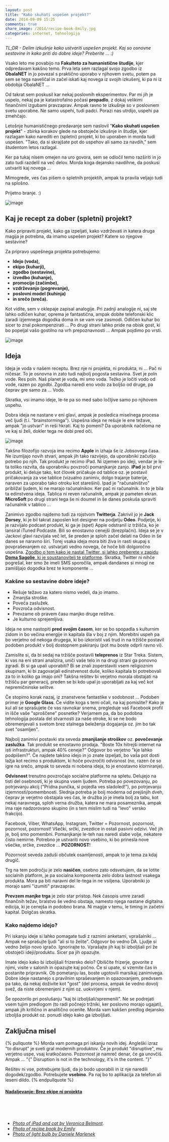 ```yaml
---
layout: post
title: "Kako skuhati uspešen projekt?"
date: 2014-09-09 15:25
comments: true
share_image: /2014/recipe-book-Emily.jpg
categories: internet, tehnologija
---
```

*TL;DR - Delim izkušnje kako ustvariti uspešen projekt. Kaj so osnovne sestavine in kako priti do dobre ideje? Preberite ... :)*

Vsako leto me povabijo na **Fakulteto za humanistične študije**, kjer odpredavam kakšno temo. Prva leta sem razlagal svojo zgodbo iz **ObalaNET** in jo povezal s praktično uporabo v njihovem svetu, potem pa sem se tega naveličal in začel iskati kaj novega iz svojih izkušenj, ki pa ni iz obdobja ObalaNET ...

Od takrat sem poskusil kar nekaj poslovnih eksperimentov. Par mi jih je uspelo, nekaj pa je katastrofalno počasi **propadlo**, z dokaj velikimi finančnimi izgubami pravzaprav. Ampak ravno te izkušnje so v poslovnem svetu uporabne. Ne samo uspehi, tudi padci. Porazi nas utrdijo, uspehi pa zmehčajo.

Letošnje humanističnego predavanje sem naslovil "**Kako skuhati uspešen projekt**" - zbirka korakov glede na obstoječe izkušnje in študije, kjer razlagam kako narediti en (spletni) projekt, ki bo uporaben in morda tudi uspešen. "Tako, da si skrajšate pot do uspehov ali samo za navdih," sem študentom letos razlagal.

Ker pa tukaj nisem omejen na uro govora, sem se odločil temo razširiti in jo zato tudi razdelil na več delov. Morda koga dejansko navdihne, da poskusi ustvariti kaj novega ...

Mimogrede, ves čas pišem o spletnih projektih, ampak ta pravila veljajo tudi na splošno.

Prijetno branje. :)

![image](/images/2014/recipe-book-Emily.jpg)

## Kaj je recept za dober (spletni) projekt?

Kako pripraviti projekt, kako ga izpeljati, kako vzdrževati in katera druga magija je potrebna, da imamo uspešen projekt? Katere so njegove sestavine? 

Za pripravo uspešnega projekta potrebujemo:

* **Idejo (voda),**
* **ekipo (kuharji),**
* **zgodbo (sestavine),**
* **izvedbo (kuhanje),**
* **promocijo (začimbe),**
* **vzdrževanjo (pogrevanje),**
* **poslovni model (kuhinja)**
* **in srečo (sreča).**

Kot vidite, sem v oklepaje zapisal analogije. Pri zadnji analogije ni, saj ste lahko odličen kuhar, oprema je fantastična, ampak dobite telefonski klic zaradi izjemnega dogodka doma in se vam vse zasmodi. Odličen kuhar bo sicer to znal pokompenzirati ... Po drugi strani lahko pride na obisk gost, ki bo popeljal vašo gostilno na vrh prepoznavnosti … Ampak pojdimo po vrsti.

![image](/images/2014/light-bulb-Daniele_Marlenek.jpg)


## Ideja

Ideja je voda v našem receptu. Brez nje ni projekta, ni produkta, ni … Pač ni ničesar. To je osnovna in zato tudi najbolj pogosta sestavina. Svet je poln vode. Res poln. Naš planet je voda, mi smo voda. Težko je ločiti vodo od vode, razen po zgodbi. Zgodba naredi eno vodo za boljšo od druge, pa čeprav gre samo za … Vodo. 

Skratka, vsi imamo ideje, le-te pa so med sabo ločljive samo po njihovem uspehu.

Dobra ideja ne nastane v eni glavi, ampak je posledica miselnega procesa več ljudi (t.i. "brainstorminga"). Uspešna ideja ne rešuje le ene težave, ampak "jo ustvari" in reši hkrati. Kaj to pomeni? Da uporabnik načeloma ne ve kaj si želi, dokler tega ne dobi pred oči. 

![image](/images/2014/ipad-cat-Veronica_Belmont.jpg)

Takšno filozofijo razvoja ima recimo **Apple** in izhaja še iz Jobsovega časa. Ne izumljajo novih stvari, ampak jih tako razvijejo, da uporabniki začutijo potrebo po njih. Tak produkt je recimo iPad. Ni izjemen po ideji, vendar je le-ta toliko razvita, da uporabniku povzroči pomanjkanje zanjo. **iPad** je bil prvi produkt, ki deluje tako, kot človek pričakuje od tablice oz. je postavil pričakovanja za vse tablice (vizualno zanimiv, dolgo trajanje baterije, naraven za uporabo tako otroku kot starešini). Ipad je "računalništvo" približal ljudem, ki ne marajo računalnikov. Ker pač ni računalnik. In to je bila ta edinstvena ideja. Tablica ni reven računalnik, ampak je pameten ekran. **MicroSoft** po drugi strani tega še ni doumel in še danes poskuša spraviti računalnik v tablico ... 

Zanimivo zgodbo najdemo tudi za rojstvom **Twitterja**. Zakrivil jo je **Jack Dorsey**, ki je bil takrat zaposlen kot designer na podjetju **Odeo**. Podjetje, ki je razvijalo podcast produkt, ki ga je (spet) Apple odstranil iz tržišča, ko je lansiral iTuned Podcaste. Bili so enostavno cenejši (brezplačni). Ideja se je v Jackovi glavi razvijala več let, še preden je sploh začel delati na Odeo in še danes se naravno širi. Torej vsaka ideja mora biti živa in rasti skupaj s povpraševanjem oz. ustvarjati vedno novega, če hoče biti dolgoročno uspešna. [Zgodbo o tem kako je nastal Twitter, si lahko preberete v zapidu **Doma Sagolie**, ki je soustanovitelj te platforme](http://www.140characters.com/2009/01/30/how-twitter-was-born/). Skratka, Twitter ni nihče pogrešal, ker smo že imeli SMS sporočila, ampak dandanes si mnogi ne zamišljajo dogodka brez te komponente ...


### Kakšne so sestavine dobre ideje?

* Rešuje težavo za katero nismo vedeli, da jo imamo.
* Zmanjša stroške.
* Poveča zaslužek.
* Povzroča odvisnost.
* Prevzame ob pravem času manjko druge rešitve.
* Je kulturno sprejemljiva.

Ideja ne sme nastopiti **pred svojim časom**, ker se bo spopadla s kulturnim zidom in bo večina energije in kapitala šla v boj z njim. Morebitni uspeh pa bo verjetno od nekoga drugega, ki bo izkoristil vaš trud in na tržišče postavil podoben produkt v bolj dostopnem pakiranju (pot mu boste odprli ravno vi).

Zamislite si, da bi sedaj na tržišče postavili **teleprenos** iz Star Treka. Sistem, ki vas na eni strani analizira, uniči vaše telo in na drugi strani ga ponovno zgradi. Bi si ga upali uporabiti? Bi se znali zoperstaviti vsem religioznim skupinam, ki bi zagovarjali edinstvenost duše, koliko kapitala bi potrebovali za to in koliko ga imajo oni? Takšna rešitev bi verjetno morala obstajati na tržišču par generacij, preden se bi kdo upal jo uporabljati za kaj več kot nepremičninske selitve.

Če stopimo korak nazaj, iz znanstvene fantastike v sodobnost ... Podoben primer je **Google Glass**. Če vidite koga s temi očali, na kaj pomislite? Kako je kul ali se sprašujete če vas ravnokar snema, pregleduje vaš Facebook profil in išče vaše "sproščene" posnetke? Verjamem pa, da bo podobna tehnologija postala del stvarnosti za naše otroke, ki se ne bodo obremenjevali s svetom brez stalnega beleženja dogajanja oz. jim bo tak svet "osamljen".

Najbolj zanimivi postavki sta seveda **zmanjšanje stroškov** oz. **povečevanje zaslužka**. Tak produkt se enostavno prodaja. "Boste 10x hitrejši internet na isti infrastrukturi, ampak 40% ceneje?" Odgovor bo verjetno "kje lahko podpišem?". Če najdete takšno idejo in jo znate izpeljati, bo vaša pot dosti lažja kot recimo s produktom, ki hoče povzročiti odvisnost (no, razen če so igre na srečo, ampak to seveda ni nobena ideja, to je enostavno klorniranje).

**Odvisnost** trenutno povzročajo socialne platforme na spletu. Delujejo na tisti del osebnosti, ki je skupna vsem ljudem. Potreba po povezovanju, po potrjevanju akcij ("Pridna punčka, si pojedla ves sladoled!"), po potrjevanju izjemnosti/pomembnosti. Slednja potreba je bolj moderna od prejšnjih dveh, čeprav je verjetno obstajala ves čas, le družba jo je imela bolj za tabu, kot nekaj naravnega, sploh verna družba, katera ne mara posameznika, ampak ima raje nadzorovano skupino (in s tem mislim tudi na "levo" versko frakcijo). 

Facebook, Viber, WhatsApp, Instagram, Twitter = Pozornost, pozornost, pozornost, pozornost! Všečki, srčki, zvezdice in ostali pasivni odzivi. Več jih je, bolj smo pomembni. Pomanjkanje le-teh nas naredi slabe volje, nekatere čisto nemirne. Potrebno je ustvariti novo vsebino, ki bo prinesla nove všečke, srčke, zvezdice … **POZORNOST**!

Pozornost seveda zaduši občutek osamljenosti, ampak to je tema za kdaj drugič.

Trg na tem področju je zelo **nasičen**, osebno zato odsvetujem, da se lotite socialnih platform, je pa socialna komponenta zelo dobra lastnost vsakega produkta. Mora pa biti naravni del le-tega in ne vsiljena. Uporabniki jo morajo sami "izumiti" pravzaprav.

**Prevzem manjke trga** je zelo star pristop. Nek časopis umre zaradi finančnih težav, bralstvo še vedno obstaja, namesto njega nastane digitalna edicija, ki je cenejša in podobno brana. Ni magije v temu, le timing in začetni kapital. Dolgčas skratka.


### Kako najdemo idejo?

Pri iskanju ideje si lahko pomagate tudi z raznimi anketami, vprašalniki … Ampak ne sprašujte ljudi "ali si to želite". Odgovor bo vedno DA. Ljudje si vedno želijo novo igračo. Ignorirajte to. Vprašajte jih kaj bi izboljšali pri že obstoječi ideji/produktu. Sicer pa jih opazujte. 

Imate idejo kako bi izboljšali frizersko delo? Obiščite frizerje, govorite z njimi, visite v salonih in opazujte kaj počno. Če si upate, si vzemite čas in postanite pripravnik. Ob pometanju las, boste ugotovili marsikaj zanimivega. Dobre ideje nastanejo s pravilnim spraševanjem in opazovanjem, predvsem pa tako, da nekaj doživite kot "gost" (del procesa, ampak še vedno dovolj svež, da niste obremenjeni z njim oz. uokvirjeni v njem).

Še opozorilo pri poslušanju "kaj bi izboljšali/spremenili". Ne se podrejati vsem tujim predlogom (to radi počnejo tržniki, ker poslovno morajo ugajati), ampak jih kritično in analitično ocenite. Morda vam kakšen predlog dejansko izboljša produkt oz. ponudi idejo kako ga izboljšati.

## Zaključna misel

{% pullquote %}
Morda vam pomaga pri iskanju novih idej. Angleški izraz "to disrupt" je sveti gral modernih produktov. Če je produkt "disruptive", mu verjetno uspe, vsaj kratkočasno. Pozornost je namreč denar, če ga unovčiš. Ampak … "{" Disruption is not in the technology, it's in the content. "}"

Rešitev ni vse, potrebujete ljudi, da jo bodo uporabili in iz nje naredili dogodek/zgodbo. Potrebujete **vsebino**. Pa naj bo to aplikacija za telefon ali leseni dildo.
{% endpullquote %}


#### [Nadaljevanje: Brez ekipe ni projekta](/2014/09/09/kako-skuhati-uspesen-projekt-ekipa/)

<br><br><br>


+ *[Photo of iPad and cat by Veronica Belmont](https://flic.kr/p/7QPvjg)*.
+ *[Photo of recipe book by Emily](https://flic.kr/p/88rEkf)*
+ *[Photo of light bulb by Daniele Marlenek](https://flic.kr/p/48gW5s)*

